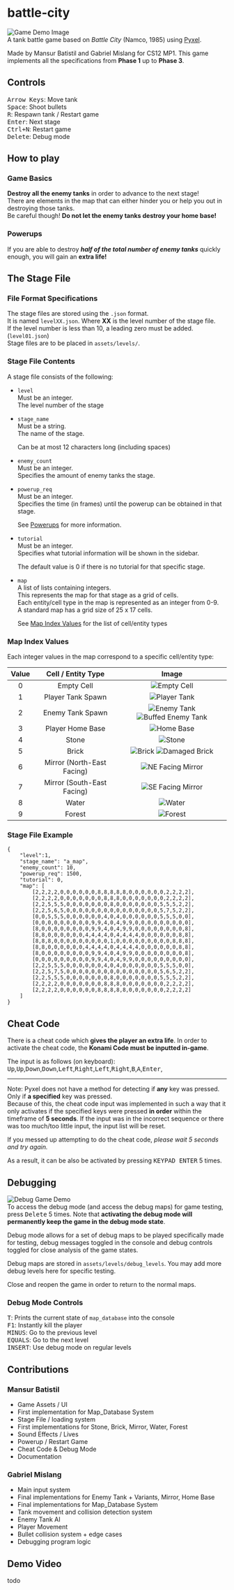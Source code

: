 # battle-city
![Game Demo Image](docs/image/Demo1.png)  
A tank battle game based on _Battle City_ (Namco, 1985) using [Pyxel](https://github.com/kitao/pyxel).

Made by Mansur Batistil and Gabriel Mislang for CS12 MP1.
This game implements all the specifications from **Phase 1** up to **Phase 3**.


## Controls

<kbd>Arrow Keys</kbd>: Move tank  
<kbd>Space</kbd>: Shoot bullets  
<kbd>R</kbd>: Respawn tank / Restart game  
<kbd>Enter</kbd>: Next stage  
<kbd>Ctrl+N</kbd>: Restart game  
<kbd>Delete</kbd>: Debug mode


## How to play

### Game Basics
**Destroy all the enemy tanks** in order to advance to the next stage!  
There are elements in the map that can either hinder you or help you out in destroying those tanks.  
Be careful though! **Do not let the enemy tanks destroy your home base!**

### Powerups
If you are able to destroy **_half of the total number of enemy tanks_** quickly enough, you will gain an **extra life!**


## The Stage File

### File Format Specifications
The stage files are stored using the `.json` format.    
It is named `levelXX.json`. Where **XX** is the level number of the stage file.  
If the level number is less than 10, a leading zero must be added. (`level01.json`)  
Stage files are to be placed in `assets/levels/`.

### Stage File Contents
A stage file consists of the following:
- `level`  
 Must be an integer.  
 The level number of the stage

- `stage_name`  
 Must be a string.  
 The name of the stage.

  Can be at most 12 characters long (including spaces)

- `enemy_count`  
 Must be an integer.  
 Specifies the amount of enemy tanks the stage.

- `powerup_req`  
 Must be an integer.  
 Specifies the time (in frames) until the powerup can be obtained in that stage.
  
  See [Powerups](#powerups) for more information.

- `tutorial`  
 Must be an integer.  
 Specifies what tutorial information will be shown in the sidebar.
 
  The default value is 0 if there is no tutorial for that specific stage.

- `map`  
 A list of lists containing integers.  
 This represents the map for that stage as a grid of cells.  
 Each entity/cell type in the map is represented as an integer from 0-9.  
 A standard map has a grid size of 25 x 17 cells.

  See [Map Index Values](#map-index-values) for the list of cell/entity types

### Map Index Values

Each integer values in the map correspond to a specific cell/entity type:

| Value | Cell / Entity Type         | Image                                                                            |
| :---: |  :-----------------------: | :------------------------------------------------------------------------------: |
|   0   | Empty Cell                 | ![Empty Cell](docs/image/Empty.png)                                              |
|   1   | Player Tank Spawn          | ![Player Tank](docs/image/Ptank.png)                                             |
|   2   | Enemy Tank Spawn           | ![Enemy Tank](docs/image/Etank.png) ![Buffed Enemy Tank](docs/image/EtankB.png)  |
|   3   | Player Home Base           | ![Home Base](docs/image/HomeBase.png)                                            |
|   4   | Stone                      | ![Stone](docs/image/Stone.png)                                                   |
|   5   | Brick                      | ![Brick](docs/image/Brick.png) ![Damaged Brick](docs/image/BrickD.png)           |
|   6   | Mirror (North-East Facing) | ![NE Facing Mirror](docs/image/MirrorNE.png)                                     |
|   7   | Mirror (South-East Facing) | ![SE Facing Mirror](docs/image/MirrorSE.png)                                     |
|   8   | Water                      | ![Water](docs/image/Water.png)                                                   |
|   9   | Forest                     | ![Forest](docs/image/Forest.png)                                                 |

### Stage File Example

```
{
    "level":1,
    "stage_name": "a_map",
    "enemy_count": 10,
    "powerup_req": 1500,
    "tutorial": 0,
    "map": [
        [2,2,2,2,0,0,0,0,0,0,8,8,8,8,8,0,0,0,0,0,0,2,2,2,2],
        [2,2,2,2,0,0,0,0,0,0,0,8,8,8,0,0,0,0,0,0,0,2,2,2,2],
        [2,2,5,5,5,0,0,0,0,0,0,0,8,0,0,0,0,0,0,0,5,5,5,2,2],
        [2,2,5,6,5,0,0,0,0,0,0,0,0,0,0,0,0,0,0,0,5,7,5,2,2],
        [0,0,5,5,5,0,0,0,0,0,0,4,0,4,0,0,0,0,0,0,5,5,5,0,0],
        [0,0,0,0,0,0,0,0,0,9,9,4,0,4,9,9,0,0,0,0,0,0,0,0,0],
        [8,0,0,0,0,0,0,0,0,9,9,4,0,4,9,9,0,0,0,0,0,0,0,0,8],
        [8,8,0,0,0,0,0,0,4,4,4,4,0,4,4,4,4,0,0,0,0,0,0,8,8],
        [8,8,8,0,0,0,0,0,0,0,0,0,1,0,0,0,0,0,0,0,0,0,8,8,8],
        [8,8,0,0,0,0,0,0,4,4,4,4,0,4,4,4,4,0,0,0,0,0,0,8,8],
        [8,0,0,0,0,0,0,0,0,9,9,4,0,4,9,9,0,0,0,0,0,0,0,0,8],
        [0,0,0,0,0,0,0,0,0,9,9,4,0,4,9,9,0,0,0,0,0,0,0,0,0],
        [2,2,5,5,5,0,0,0,0,0,0,4,0,4,0,0,0,0,0,0,5,5,5,0,0],
        [2,2,5,7,5,0,0,0,0,0,0,0,0,0,0,0,0,0,0,0,5,6,5,2,2],
        [2,2,5,5,5,0,0,0,0,0,0,0,8,0,0,0,0,0,0,0,5,5,5,2,2],
        [2,2,2,2,0,0,0,0,0,0,0,8,8,8,0,0,0,0,0,0,0,2,2,2,2],
        [2,2,2,2,0,0,0,0,0,0,8,8,8,8,8,0,0,0,0,0,0,2,2,2,2]
    ]
}
```

## Cheat Code
There is a cheat code which **gives the player an extra life**. In order to activate the cheat code, the **Konami Code must be inputted in-game**.

The input is as follows (on keyboard): <kbd>Up</kbd>,<kbd>Up</kbd>,<kbd>Down</kbd>,<kbd>Down</kbd>,<kbd>Left</kbd>,<kbd>Right</kbd>,<kbd>Left</kbd>,<kbd>Right</kbd>,<kbd>B</kbd>,<kbd>A</kbd>,<kbd>Enter</kbd>,

---

Note: Pyxel does not have a method for detecting if **any** key was pressed. Only if **a specified** key was pressed.  
Because of this, the cheat code input was implemented in such a way that it only activates if the specified keys were pressed **in order** within the timeframe of **5 seconds**. If the input was in the incorrect sequence or there was too much/too little input, the input list will be reset.

If you messed up attempting to do the cheat code, _please wait 5 seconds and try again._

As a result, it can be also be activated by pressing <kbd>KEYPAD ENTER</kbd> 5 times.


## Debugging

![Debug Game Demo](docs/image/DemoDebug.png)  
To access the debug mode (and access the debug maps) for game testing, press <kbd>Delete</kbd> 5 times. Note that **activating the debug mode will permanently keep the game in the debug mode state**.  

Debug mode allows for a set of debug maps to be played specifically made for testing, debug messages toggled in the console and debug controls toggled for close analysis of the game states.

Debug maps are stored in `assets/levels/debug_levels`. You may add more debug levels here for specific testing.

Close and reopen the game in order to return to the normal maps.

### Debug Mode Controls

<kbd>T</kbd>: Prints the current state of `map_database` into the console  
<kbd>F1</kbd>: Instantly kill the player  
<kbd>MINUS</kbd>: Go to the previous level  
<kbd>EQUALS</kbd>: Go to the next level  
<kbd>INSERT</kbd>: Use debug mode on regular levels

## Contributions

### Mansur Batistil
- Game Assets / UI
- First implementation for Map_Database System
- Stage File / loading system
- First implementations for Stone, Brick, Mirror, Water, Forest 
- Sound Effects / Lives
- Powerup / Restart Game
- Cheat Code & Debug Mode
- Documentation

### Gabriel Mislang
- Main input system
- Final implementations for Enemy Tank + Variants, Mirror, Home Base
- Final implementations for Map_Database System
- Tank movement and collision detection system
- Enemy Tank AI
- Player Movement
- Bullet collision system + edge cases
- Debugging program logic


## Demo Video

todo